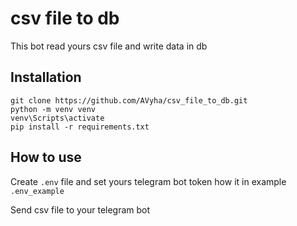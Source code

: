 # csv file to db

This bot read yours csv file and write data in db

## Installation

```
git clone https://github.com/AVyha/csv_file_to_db.git
python -m venv venv
venv\Scripts\activate
pip install -r requirements.txt
```

## How to use

Create `.env` file and set yours telegram bot token how it in example `.env_example`

Send csv file to your telegram bot
